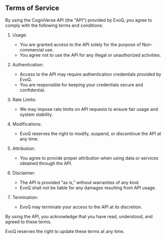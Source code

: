 ## Terms of Service

By using the CogniVerse API (the "API") provided by EvoQ, you agree to comply with the following terms and conditions:

1. Usage:
   - You are granted access to the API solely for the purpose of Non-commercial use.
   - You agree not to use the API for any illegal or unauthorized activities.

2. Authentication:
   - Access to the API may require authentication credentials provided by EvoQ.
   - You are responsible for keeping your credentials secure and confidential.

3. Rate Limits:
   - We may impose rate limits on API requests to ensure fair usage and system stability.

4. Modifications:
   - EvoQ reserves the right to modify, suspend, or discontinue the API at any time.

5. Attribution:
   - You agree to provide proper attribution when using data or services obtained through the API.

6. Disclaimer:
   - The API is provided "as is," without warranties of any kind.
   - EvoQ shall not be liable for any damages resulting from API usage.

7. Termination:
   - EvoQ may terminate your access to the API at its discretion.

By using the API, you acknowledge that you have read, understood, and agreed to these terms.

EvoQ reserves the right to update these terms at any time.